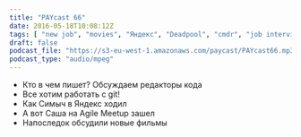 ```yaml
---
title: "PAYcast 66"
date: 2016-05-18T10:08:12Z
tags: [ "new job", "movies", "Яндекс", "Deadpool", "cmdr", "job interview", "git", "IDE", "PAYcast", "git-flow", "svn", "agile" ]
draft: false
podcast_file: "https://s3-eu-west-1.amazonaws.com/paycast/PAYcast66.mp3"
podcast_type: "audio/mpeg"
---
```

<ul>
<li>Кто в чем пишет? Обсуждаем редакторы кода</li>
<li>Все хотим работать c git!</li>
<li>Как Симыч в Яндекс ходил</li>
<li>А вот Саша на Agile Meetup зашел</li>
<li>Напоследок обсудили новые фильмы</li>
</ul>

     